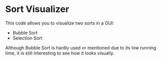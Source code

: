# Sort Visualizer

This code allows you to visualize two sorts in a GUI:  
  * Bubble Sort  
  * Selection Sort

Although Bubble Sort is hardly used or mentioned due to its low  running time,
it is still interesting to see how it looks visually.
